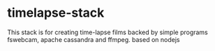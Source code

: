 # timelapse-stack
This stack is for creating time-lapse films backed by simple programs fswebcam, apache cassandra and ffmpeg. based on nodejs
